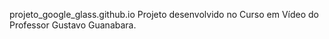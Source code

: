 projeto_google_glass.github.io
Projeto desenvolvido no Curso em Vídeo do Professor Gustavo Guanabara.
